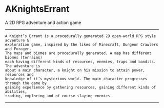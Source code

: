 # AKnightsErrant

A 2D RPG adventure and action game

***
    A Knight’s Errant is a procedurally generated 2D open-world RPG style adventure & 
    exploration game, inspired by the likes of Minecraft, Dungeon Crawlers and Forager. 
    The maps and biomes are procedurally generated. A map has different biomes (terrains) 
    each having different kinds of resources, enemies, traps and bandits. The adventure is 
    about a main character, a knight on his mission to attain power, resources and 
    knowledge of it’s mysterious world. The main character progresses through the game by 
    gaining experience by gathering resources, gaining different kinds of abilities, 
    trading, exploring and of course slaying enemies.
***